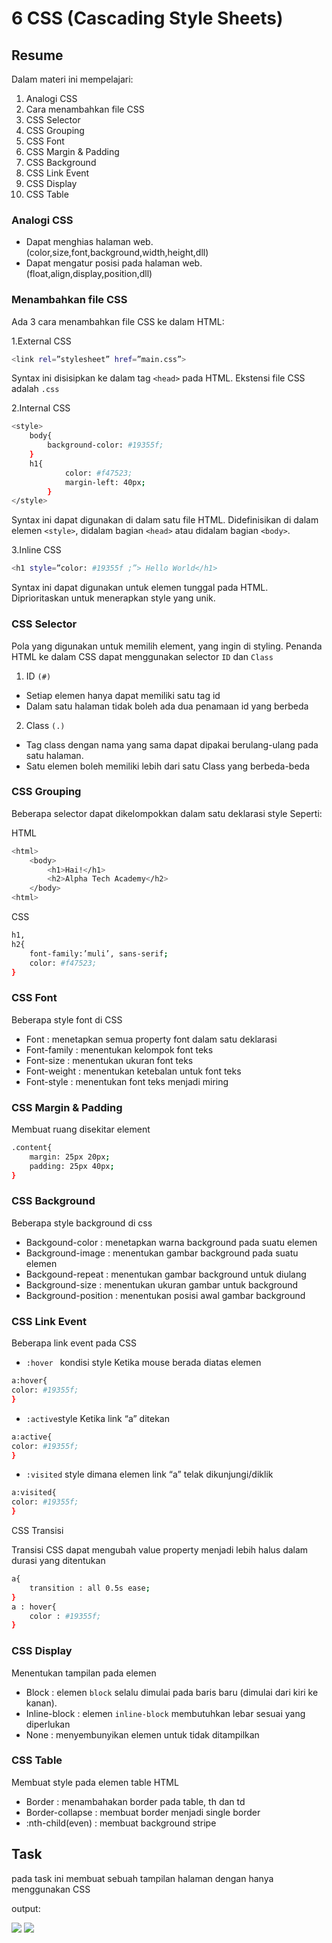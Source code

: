# 6 CSS (Cascading Style Sheets)
## Resume
Dalam materi ini mempelajari:
1.	Analogi CSS
2.	Cara menambahkan file CSS
3.	CSS Selector
4.	CSS Grouping
5.	CSS Font
6.	CSS Margin & Padding
7.	CSS Background
8.	CSS Link Event
9.	CSS Display
10.	CSS Table

### Analogi CSS
-	Dapat menghias halaman web. (color,size,font,background,width,height,dll)
-	Dapat mengatur posisi pada halaman web. (float,align,display,position,dll)
### Menambahkan file CSS
Ada 3 cara menambahkan file CSS ke dalam HTML:

1.External CSS
```bash
<link rel=”stylesheet” href=”main.css”>
```
Syntax ini disisipkan ke dalam tag ```<head>``` pada HTML. Ekstensi file CSS adalah ```.css```

2.Internal CSS
```bash
<style>
	body{
		background-color: #19355f;
	}
	h1{
			color: #f47523;
			margin-left: 40px;
		}
</style>
```
Syntax ini dapat digunakan di dalam satu file HTML. Didefinisikan di dalam elemen ```<style>```, didalam bagian ```<head>``` atau didalam bagian ```<body>```.

3.Inline CSS
```bash
<h1 style=”color: #19355f ;”> Hello World</h1>
```
Syntax ini dapat digunakan untuk elemen tunggal pada HTML. Diprioritaskan untuk menerapkan style yang unik.

### CSS Selector
Pola yang digunakan untuk memilih element, yang ingin di styling.
Penanda HTML ke dalam CSS dapat menggunakan selector ```ID``` dan ```Class```
1.	ID ```(#)```
-	Setiap elemen hanya dapat memiliki satu tag id
-	Dalam satu halaman tidak boleh ada dua penamaan id yang berbeda
2.	Class ```(.)```
-	Tag class dengan nama yang sama dapat dipakai berulang-ulang pada satu halaman.
-	Satu elemen boleh memiliki lebih dari satu Class yang berbeda-beda
### CSS Grouping
Beberapa selector dapat dikelompokkan dalam satu deklarasi style
Seperti: 

HTML
```bash
<html>
	<body>
		<h1>Hai!</h1>
		<h2>Alpha Tech Academy</h2>
	</body>
<html>
```
CSS
```bash
h1,
h2{
	font-family:’muli’, sans-serif;
	color: #f47523;
}
```
### CSS Font
Beberapa style font di CSS
-	Font : menetapkan semua property font dalam satu deklarasi
-	Font-family : menentukan kelompok font teks
-	Font-size : menentukan ukuran font teks
-	Font-weight : menentukan ketebalan untuk font teks
-	Font-style : menentukan font teks menjadi miring
### CSS Margin & Padding
Membuat ruang disekitar element
```bash
.content{
	margin: 25px 20px;
	padding: 25px 40px;
}
```
### CSS Background
Beberapa style background di css
-	Backgound-color : menetapkan warna background pada suatu elemen 
-	Background-image : menentukan gambar background pada suatu elemen
-	Backgound-repeat : menentukan gambar background untuk diulang
-	Background-size : menentukan ukuran gambar untuk background
-	Background-position : menentukan posisi awal gambar background
### CSS Link Event
Beberapa link event pada CSS
-	```:hover ``` kondisi style Ketika mouse berada diatas elemen
```bash
a:hover{
color: #19355f;
}
```
-	```:active```style Ketika link “a” ditekan
```bash
a:active{
color: #19355f;
}
```
-	```:visited``` style dimana elemen link “a” telak dikunjungi/diklik
```bash
a:visited{
color: #19355f;
}
```
CSS Transisi

Transisi CSS dapat mengubah value property menjadi lebih halus dalam durasi yang ditentukan 
```bash
a{
	transition : all 0.5s ease;
}
a : hover{
	color : #19355f;
}
```
### CSS Display
Menentukan tampilan pada elemen 
-	Block : elemen ```block``` selalu dimulai pada baris baru (dimulai dari kiri ke kanan).
-	Inline-block : elemen ```inline-block``` membutuhkan lebar sesuai yang diperlukan 
-	None : menyembunyikan elemen untuk tidak ditampilkan
### CSS Table
Membuat style pada elemen table HTML
-	Border : menambahakan border pada table, th dan td
-	Border-collapse : membuat border menjadi single border
-	:nth-child(even) : membuat background stripe

## Task
pada task ini membuat sebuah tampilan halaman dengan hanya menggunakan CSS 

output:

![](https://drive.google.com/uc?export=view&id=1-7lbZxVcqacA_X5DDGtZV9GkU-m0856-)
![](https://drive.google.com/uc?export=view&id=1gFeS_f8a2LrIwQZ2fnXxEObvMIP3kWGa)

